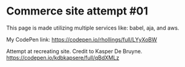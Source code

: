 # Commerce site attempt #01

This page is made utilizing multiple services like: babel, aja, and aws.

My CodePen link: https://codepen.io/rhollings/full/LYyXoBW


Attempt at recreating site. Credit to Kasper De Bruyne. https://codepen.io/kdbkapsere/full/qBdXMLz 
